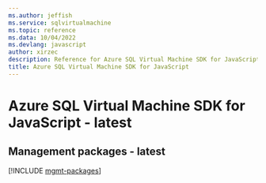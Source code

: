```yaml
---
ms.author: jeffish
ms.service: sqlvirtualmachine
ms.topic: reference
ms.data: 10/04/2022
ms.devlang: javascript
author: xirzec
description: Reference for Azure SQL Virtual Machine SDK for JavaScript
title: Azure SQL Virtual Machine SDK for JavaScript
---
```

# Azure SQL Virtual Machine SDK for JavaScript - latest

## Management packages - latest
[!INCLUDE [mgmt-packages](sql-virtual-machine-mgmt-index.md)]
